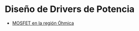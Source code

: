 # Diseño de Drivers de Potencia
* [MOSFET en la región Óhmica](https://github.com/jorgecote/drivers/blob/main/MOSFET/MOSFET.md)
